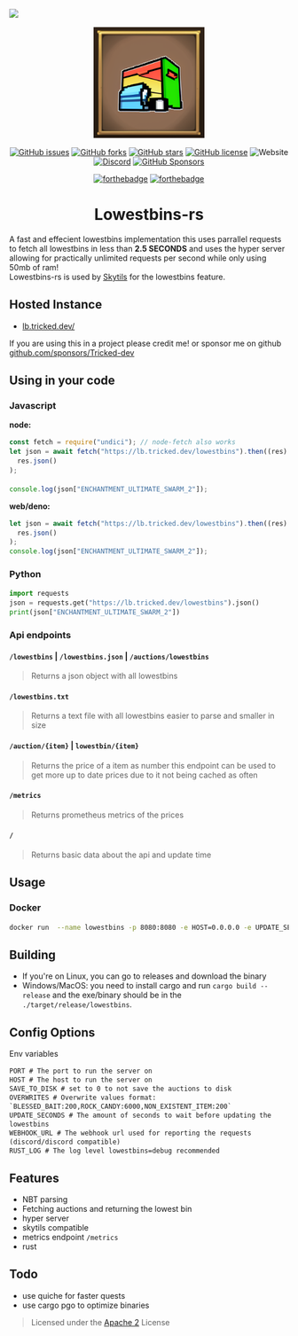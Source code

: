 ![](assets/logo.png)

<div align="center">

<img alt="Logo" src=".github/assets/logo.png" width="200">

[![GitHub issues](https://img.shields.io/github/issues/Tricked-dev/lowestbins)](https://github.com/Tricked-dev/lowestbins/issues) [![GitHub forks](https://img.shields.io/github/forks/Tricked-dev/lowestbins)](https://github.com/Tricked-dev/lowestbins/network)
[![GitHub stars](https://img.shields.io/github/stars/Tricked-dev/lowestbins)](https://github.com/Tricked-dev/lowestbins/stargazers)
[![GitHub license](https://img.shields.io/github/license/Tricked-dev/lowestbins)](https://github.com/Tricked-dev/lowestbins/blob/master/LICENSE)
![Website](https://img.shields.io/website?url=https%3A%2F%2Flb.tricked.dev%2F)
[![Discord](https://img.shields.io/discord/748956745409232945)](https://discord.gg/mY8zTARu4g)
[![GitHub Sponsors](https://img.shields.io/github/sponsors/tricked-dev)](https://github.com/sponsors/Tricked-dev)

[![forthebadge](https://forthebadge.com/images/badges/ctrl-c-ctrl-v.svg)](https://forthebadge.com)
[![forthebadge](https://forthebadge.com/images/badges/made-with-rust.svg)](https://forthebadge.com)

# Lowestbins-rs

</div>

A fast and effecient lowestbins implementation this uses parrallel requests to fetch all lowestbins in less than **2.5 SECONDS** and uses the hyper server allowing for practically unlimited requests per second while only using 50mb of ram!  
Lowestbins-rs is used by [Skytils](https://github.com/Skytils/SkytilsMod) for the lowestbins feature.

## Hosted Instance

- [lb.tricked.dev/](https://lb.tricked.dev/)

If you are using this in a project please credit me! or sponsor me on github [github.com/sponsors/Tricked-dev](https://github.com/sponsors/Tricked-dev)

## Using in your code

### Javascript

**node:**

```js
const fetch = require("undici"); // node-fetch also works
let json = await fetch("https://lb.tricked.dev/lowestbins").then((res) =>
  res.json()
);

console.log(json["ENCHANTMENT_ULTIMATE_SWARM_2"]);
```

**web/deno:**

```js
let json = await fetch("https://lb.tricked.dev/lowestbins").then((res) =>
  res.json()
);
console.log(json["ENCHANTMENT_ULTIMATE_SWARM_2"]);
```

### Python

```py
import requests
json = requests.get("https://lb.tricked.dev/lowestbins").json()
print(json["ENCHANTMENT_ULTIMATE_SWARM_2"])
```

### Api endpoints

#### `/lowestbins` | `/lowestbins.json` | `/auctions/lowestbins`

> Returns a json object with all lowestbins

#### `/lowestbins.txt`

> Returns a text file with all lowestbins easier to parse and smaller in size

#### `/auction/{item}` | `lowestbin/{item}`

> Returns the price of a item as number this endpoint can be used to get more up to date prices due to it not being cached as often

#### `/metrics`

> Returns prometheus metrics of the prices

#### `/`

> Returns basic data about the api and update time

## Usage

### Docker

```bash
docker run  --name lowestbins -p 8080:8080 -e HOST=0.0.0.0 -e UPDATE_SECONDS=120 -d ghcr.io/tricked-dev/lowestbins:latest
```

## Building

- If you're on Linux, you can go to releases and download the binary
- Windows/MacOS: you need to install cargo and run `cargo build --release` and the exe/binary should be in the `./target/release/lowestbins`.

## Config Options

Env variables

```env
PORT # The port to run the server on
HOST # The host to run the server on
SAVE_TO_DISK # set to 0 to not save the auctions to disk
OVERWRITES # Overwrite values format: `BLESSED_BAIT:200,ROCK_CANDY:6000,NON_EXISTENT_ITEM:200`
UPDATE_SECONDS # The amount of seconds to wait before updating the lowestbins
WEBHOOK_URL # The webhook url used for reporting the requests (discord/discord compatible)
RUST_LOG # The log level lowestbins=debug recommended
```

## Features

- NBT parsing
- Fetching auctions and returning the lowest bin
- hyper server
- skytils compatible
- metrics endpoint `/metrics`
- rust

## Todo

- use quiche for faster quests
- use cargo pgo to optimize binaries

> Licensed under the [Apache 2](./LICENSE) License

